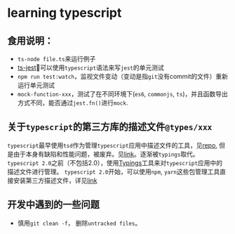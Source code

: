 # learning typescript

## 食用说明：

* `ts-node file.ts`来运行例子
* [ts-jest](https://github.com/kulshekhar/ts-jest)可以使用`typescript`语法来写`jest`的单元测试
* `npm run test:watch`，监视文件变动（变动是指`git`没有commit的文件）重新运行单元测试
* `mock-function-xxx`，测试了在不同环境下(`es6`, `commonjs`, `ts`)，并且函数导出方式不同，能否通过`jest.fn()`进行`mock`.

## 关于`typescript`的第三方库的描述文件`@types/xxx`

`typescript`最早使用`tsd`作为管理`typescript`应用中描述文件的工具，见[repo](https://github.com/DefinitelyTyped/tsd), 但是由于本身有缺陷和性能问题，被废弃。见[link](https://stackoverflow.com/questions/35598876/why-is-tsd-deprecated)。逐渐被`typings`取代。`typescript 2.0`之前（不包括2.0），使用[Typings](https://github.com/typings/typings)工具来对`typescript`应用中的描述文件进行管理。
`typescript 2.0`开始，可以使用`npm`, `yarn`这些包管理工具直接安装第三方描述文件，详见[link](https://tslang.cn/docs/handbook/declaration-files/consumption.html)

## 开发中遇到的一些问题

* 慎用`git clean -f`， 删除`untracked files`。
